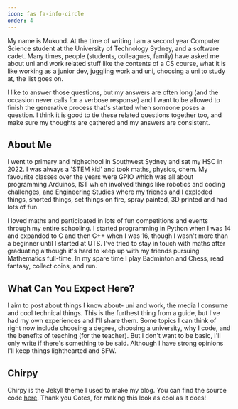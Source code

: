 ```yaml
---
icon: fas fa-info-circle
order: 4
---
```


My name is Mukund. At the time of writing I am a second year Computer Science student at the University of Technology Sydney, and a software cadet. Many times, people (students, colleagues, family) have asked me about uni and work related stuff like the contents of a CS course, what it is like working as a junior dev, juggling work and uni, choosing a uni to study at, the list goes on.

I like to answer those questions, but my answers are often long (and the occasion never calls for a verbose response) and I want to be allowed to finish the generative process that's started when someone poses a question. I think it is good to tie these related questions together too, and make sure my thoughts are gathered and my answers are consistent.

## About Me

I went to primary and highschool in Southwest Sydney and sat my HSC in 2022. I was always a 'STEM kid' and took maths, physics, chem. My favourite classes over the years were GPIO which was all about programming Arduinos, IST which involved things like robotics and coding challenges, and Engineering Studies where my friends and I exploded things, shorted things, set things on fire, spray painted, 3D printed and had lots of fun.

I loved maths and participated in lots of fun competitions and events through my entire schooling. I started programming in Python when I was 14 and expanded to C and then C++ when I was 16, though I wasn't more than a beginner until I started at UTS. I've tried to stay in touch with maths after graduating although it's hard to keep up with my friends pursuing Mathematics full-time. In my spare time I play Badminton and Chess, read fantasy, collect coins, and run.

## What Can You Expect Here?

I aim to post about things I know about- uni and work, the media I consume and cool technical things. This is the furthest thing from a guide, but I've had my own experiences and I'll share them. Some topics I can think of right now include choosing a degree, choosing a university, why I code, and the benefits of teaching (for the teacher). But I don't want to be basic, I'll only write if there's something to be said. Although I have strong opinions I'll keep things lighthearted and SFW.

## Chirpy

Chirpy is the Jekyll theme I used to make my blog. You can find the source code [here](https://github.com/cotes2020/jekyll-theme-chirpy). Thank you Cotes, for making this look as cool as it does!